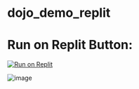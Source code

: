 # dojo_demo_replit


# Run on Replit Button:

[![Run on Replit](https://repl.it/badge/github/@ccosnett/dojo_demo_replit)](https://repl.it/github/ccosnett/dojo_demo_replit)


![image](https://github.com/user-attachments/assets/cf07eaff-dce1-4f20-a7f1-2b910e976425)


